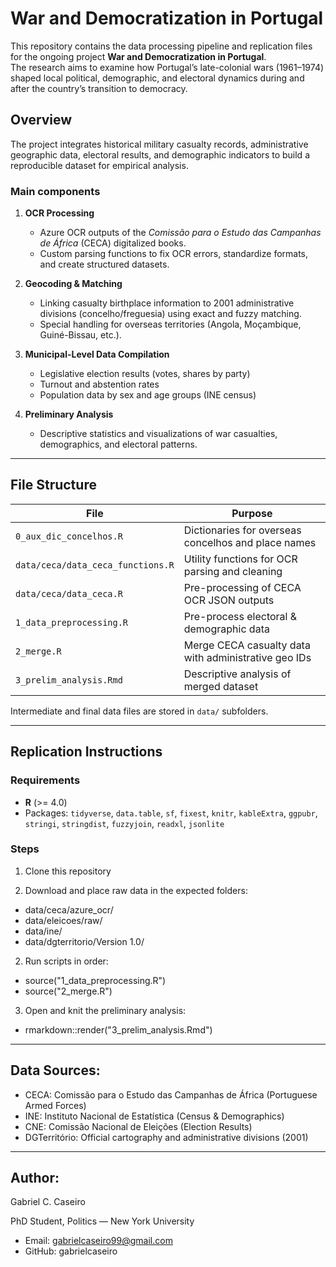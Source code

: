 # War and Democratization in Portugal

This repository contains the data processing pipeline and replication files for the ongoing project **War and Democratization in Portugal**.  
The research aims to examine how Portugal’s late-colonial wars (1961–1974) shaped local political, demographic, and electoral dynamics during and after the country’s transition to democracy.

## Overview

The project integrates historical military casualty records, administrative geographic data, electoral results, and demographic indicators to build a reproducible dataset for empirical analysis.

### Main components

1. **OCR Processing**  
   - Azure OCR outputs of the *Comissão para o Estudo das Campanhas de África* (CECA) digitalized books.
   - Custom parsing functions to fix OCR errors, standardize formats, and create structured datasets.

2. **Geocoding & Matching**  
   - Linking casualty birthplace information to 2001 administrative divisions (concelho/freguesia) using exact and fuzzy matching.  
   - Special handling for overseas territories (Angola, Moçambique, Guiné-Bissau, etc.).

3. **Municipal-Level Data Compilation**  
   - Legislative election results (votes, shares by party)  
   - Turnout and abstention rates  
   - Population data by sex and age groups (INE census)

4. **Preliminary Analysis**  
   - Descriptive statistics and visualizations of war casualties, demographics, and electoral patterns.

---

## File Structure

| File | Purpose |
|------|---------|
| `0_aux_dic_concelhos.R` | Dictionaries for overseas concelhos and place names |
| `data/ceca/data_ceca_functions.R` | Utility functions for OCR parsing and cleaning |
| `data/ceca/data_ceca.R` | Pre-processing of CECA OCR JSON outputs |
| `1_data_preprocessing.R` | Pre-process electoral & demographic data |
| `2_merge.R` | Merge CECA casualty data with administrative geo IDs |
| `3_prelim_analysis.Rmd` | Descriptive analysis of merged dataset |

Intermediate and final data files are stored in `data/` subfolders.

---

## Replication Instructions

### Requirements

- **R** (>= 4.0)
- Packages: `tidyverse`, `data.table`, `sf`, `fixest`, `knitr`, `kableExtra`, `ggpubr`, `stringi`, `stringdist`, `fuzzyjoin`, `readxl`, `jsonlite`

### Steps

1. Clone this repository

3. Download and place raw data in the expected folders:

- data/ceca/azure_ocr/
- data/eleicoes/raw/
- data/ine/
- data/dgterritorio/Version 1.0/

2. Run scripts in order:

- source("1_data_preprocessing.R")
- source("2_merge.R")

3. Open and knit the preliminary analysis:

- rmarkdown::render("3_prelim_analysis.Rmd")

---

## Data Sources:

- CECA: Comissão para o Estudo das Campanhas de África (Portuguese Armed Forces)
- INE: Instituto Nacional de Estatística (Census & Demographics)
- CNE: Comissão Nacional de Eleições (Election Results)
- DGTerritório: Official cartography and administrative divisions (2001)

---

## Author:

Gabriel C. Caseiro

PhD Student, Politics — New York University

- Email: gabrielcaseiro99@gmail.com
- GitHub: gabrielcaseiro